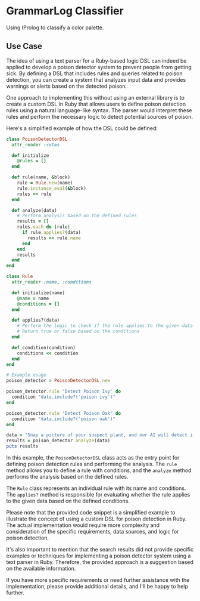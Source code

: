 # GrammarLog Classifier
Using IProlog to classify a color palette.

## Use Case
The idea of using a text parser for a Ruby-based logic DSL can indeed be applied to develop a poison detector system to prevent people from getting sick. By defining a DSL that includes rules and queries related to poison detection, you can create a system that analyzes input data and provides warnings or alerts based on the detected poison.

One approach to implementing this without using an external library is to create a custom DSL in Ruby that allows users to define poison detection rules using a natural language-like syntax. The parser would interpret these rules and perform the necessary logic to detect potential sources of poison.

Here's a simplified example of how the DSL could be defined:

```ruby
class PoisonDetectorDSL
  attr_reader :rules

  def initialize
    @rules = []
  end

  def rule(name, &block)
    rule = Rule.new(name)
    rule.instance_eval(&block)
    rules << rule
  end

  def analyze(data)
    # Perform analysis based on the defined rules
    results = []
    rules.each do |rule|
      if rule.applies?(data)
        results << rule.name
      end
    end
    results
  end
end

class Rule
  attr_reader :name, :conditions

  def initialize(name)
    @name = name
    @conditions = []
  end

  def applies?(data)
    # Perform the logic to check if the rule applies to the given data
    # Return true or false based on the conditions
  end

  def condition(condition)
    conditions << condition
  end
end

# Example usage
poison_detector = PoisonDetectorDSL.new

poison_detector.rule "Detect Poison Ivy" do
  condition "data.include?('poison ivy')"
end

poison_detector.rule "Detect Poison Oak" do
  condition "data.include?('poison oak')"
end

data = "Snap a picture of your suspect plant, and our AI will detect if it's poison ivy or poison oak."
results = poison_detector.analyze(data)
puts results
```

In this example, the `PoisonDetectorDSL` class acts as the entry point for defining poison detection rules and performing the analysis. The `rule` method allows you to define a rule with conditions, and the `analyze` method performs the analysis based on the defined rules.

The `Rule` class represents an individual rule with its name and conditions. The `applies?` method is responsible for evaluating whether the rule applies to the given data based on the defined conditions.

Please note that the provided code snippet is a simplified example to illustrate the concept of using a custom DSL for poison detection in Ruby. The actual implementation would require more complexity and consideration of the specific requirements, data sources, and logic for poison detection.

It's also important to mention that the search results did not provide specific examples or techniques for implementing a poison detector system using a text parser in Ruby. Therefore, the provided approach is a suggestion based on the available information.

If you have more specific requirements or need further assistance with the implementation, please provide additional details, and I'll be happy to help further.
